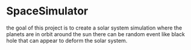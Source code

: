 # SpaceSimulator
the goal of this project is to create a solar system simulation where the planets are in orbit around the sun there can be random event like black hole that can appear to deform the solar system.